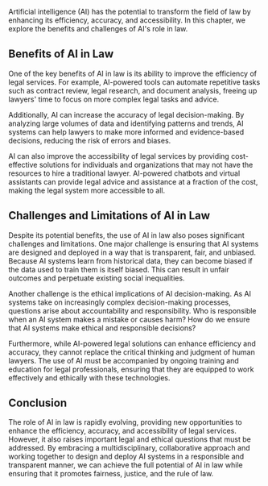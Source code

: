 
Artificial intelligence (AI) has the potential to transform the field of law by enhancing its efficiency, accuracy, and accessibility. In this chapter, we explore the benefits and challenges of AI's role in law.

Benefits of AI in Law
---------------------

One of the key benefits of AI in law is its ability to improve the efficiency of legal services. For example, AI-powered tools can automate repetitive tasks such as contract review, legal research, and document analysis, freeing up lawyers' time to focus on more complex legal tasks and advice.

Additionally, AI can increase the accuracy of legal decision-making. By analyzing large volumes of data and identifying patterns and trends, AI systems can help lawyers to make more informed and evidence-based decisions, reducing the risk of errors and biases.

AI can also improve the accessibility of legal services by providing cost-effective solutions for individuals and organizations that may not have the resources to hire a traditional lawyer. AI-powered chatbots and virtual assistants can provide legal advice and assistance at a fraction of the cost, making the legal system more accessible to all.

Challenges and Limitations of AI in Law
---------------------------------------

Despite its potential benefits, the use of AI in law also poses significant challenges and limitations. One major challenge is ensuring that AI systems are designed and deployed in a way that is transparent, fair, and unbiased. Because AI systems learn from historical data, they can become biased if the data used to train them is itself biased. This can result in unfair outcomes and perpetuate existing social inequalities.

Another challenge is the ethical implications of AI decision-making. As AI systems take on increasingly complex decision-making processes, questions arise about accountability and responsibility. Who is responsible when an AI system makes a mistake or causes harm? How do we ensure that AI systems make ethical and responsible decisions?

Furthermore, while AI-powered legal solutions can enhance efficiency and accuracy, they cannot replace the critical thinking and judgment of human lawyers. The use of AI must be accompanied by ongoing training and education for legal professionals, ensuring that they are equipped to work effectively and ethically with these technologies.

Conclusion
----------

The role of AI in law is rapidly evolving, providing new opportunities to enhance the efficiency, accuracy, and accessibility of legal services. However, it also raises important legal and ethical questions that must be addressed. By embracing a multidisciplinary, collaborative approach and working together to design and deploy AI systems in a responsible and transparent manner, we can achieve the full potential of AI in law while ensuring that it promotes fairness, justice, and the rule of law.
